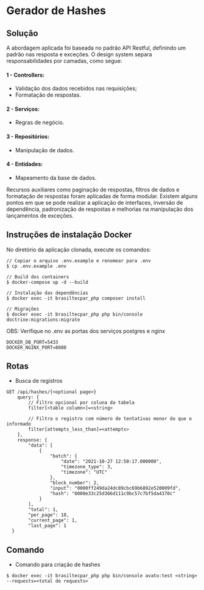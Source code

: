 # Gerador de Hashes

## Solução
A abordagem aplicada foi baseada no padrão API Restful, definindo um padrão nas resposta e exceções.
O design system separa responsabilidades por camadas, como segue:

#### 1 - Controllers:
- Validação dos dados recebidos nas requisições;
- Formatação de respostas.

#### 2 - Serviços:
- Regras de negócio.

#### 3 - Repositórios:
- Manipulação de dados.

#### 4 - Entidades:
- Mapeamento da base de dados.

Recursos auxiliares como paginação de respostas, filtros de dados e formatação de respostas foram aplicadas de forma modular.
Existem alguns pontos em que se pode realizar a aplicação de interfaces, inversão de dependência, padronização de respostas e melhorias na manipulação dos lançamentos de exceções.

## Instruções de instalação Docker
No diretório da aplicação clonada, execute os comandos:
```
// Copiar o arquivo .env.example e renomear para .env
$ cp .env.example .env

// Build dos containers
$ docker-compose up -d --build

// Instalação das dependências
$ docker exec -it brasiltecpar_php composer install

// Migrações
$ docker exec -it brasiltecpar_php php bin/console doctrine:migrations:migrate
```
OBS: Verifique no .env as portas dos serviços postgres e nginx
```
DOCKER_DB_PORT=5433
DOCKER_NGINX_PORT=8080
```

## Rotas
- Busca de registros
```
GET /api/hashes/{<optional page>}
    query: {
        // Filtro opcional por coluna da tabela
        filter[<table column>]=<string>
        
        // Filtra o registro com número de tentativas menor do que o informado
        filter[attempts_less_than]=<attempts>
    },
    response: {
        "data": [
            {
                "batch": {
                    "date": "2021-10-27 12:50:17.000000",
                    "timezone_type": 3,
                    "timezone": "UTC"
                },
                "block_number": 2,
                "input": "0000ff249da24dc89cbc69b6892e520009fd",
                "hash": "0000e33c25d366d111c9bc57c7bf5da4370c"
            }
        ],
        "total": 1,
        "per_page": 10,
        "current_page": 1,
        "last_page": 1
  }
```

## Comando
- Comando para criação de hashes
```
$ docker exec -it brasiltecpar_php php bin/console avato:test <string> --requests=<total de requests>
```
